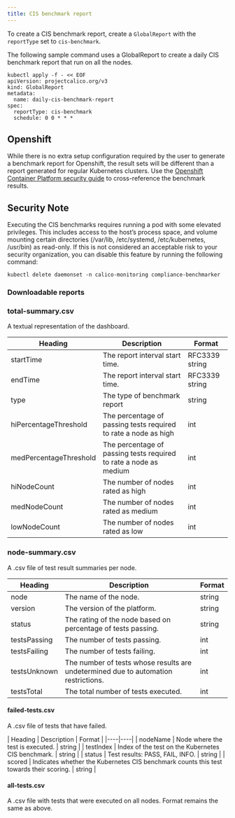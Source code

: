 ```yaml
---
title: CIS benchmark report
---
```


To create a CIS benchmark report, create a `GlobalReport` with the `reportType` set to `cis-benchmark`.

The following sample command uses a GlobalReport to create a daily CIS benchmark report that run on all the nodes.

```
kubectl apply -f - << EOF
apiVersion: projectcalico.org/v3
kind: GlobalReport
metadata: 
  name: daily-cis-benchmark-report
spec:
  reportType: cis-benchmark
  schedule: 0 0 * * *
```

## Openshift
While there is no extra setup configuration required by the user to generate a benchmark report for Openshift, the result sets will be different than a report generated for regular Kubernetes clusters. Use the [Openshift Container Platform security guide](https://docs.openshift.com/container-platform/3.11/security/securing_container_platform.html) to cross-reference the benchmark results.

## Security Note
Executing the CIS benchmarks requires running a pod with some elevated privileges. This includes access to the host’s process space, and volume mounting certain directories (/var/lib, /etc/systemd, /etc/kubernetes, /usr/bin) as read-only. If this is not considered an acceptable risk to your security organization, you can disable this feature by running the following command:

```
kubectl delete daemonset -n calico-monitoring compliance-benchmarker
```

### Downloadable reports

### total-summary.csv

A textual representation of the dashboard.

| Heading | Description | Format |
|----|----|----|
| startTime | The report interval start time. | RFC3339 string |
| endTime   | The report interval start time. | RFC3339 string |
| type      | The type of benchmark report | string |
| hiPercentageThreshold  | The percentage of passing tests required to rate a node as high | int |
| medPercentageThreshold | The percentage of passing tests required to rate a node as medium | int |
| hiNodeCount  | The number of nodes rated as high | int |
| medNodeCount | The number of nodes rated as medium | int |
| lowNodeCount | The number of nodes rated as low | int |

### node-summary.csv

A .csv file of test result summaries per node.

| Heading | Description | Format |
|----|----|----|
| node | The name of the node. | string |
| version | The version of the platform. | string |
| status | The rating of the node based on percentage of tests passing. | string |
| testsPassing | The number of tests passing. | int |
| testsFailing | The number of tests failing. | int |
| testsUnknown | The number of tests whose results are undetermined due to automation restrictions. | int |
| testsTotal | The total number of tests executed. | int |

#### failed-tests.csv

A .csv file of tests that have failed. 

| Heading | Description | Format |
|----|----|
| nodeName  | Node where the test is executed. | string | 
| testIndex | Index of the test on the Kubernetes CIS benchmark. | string |
| status    | Test results: PASS, FAIL, INFO. | string |
| scored    | Indicates whether the Kubernetes CIS benchmark counts this test towards their scoring. | string |

#### all-tests.csv

A .csv file with tests that were executed on all nodes. Format remains the same as above.
